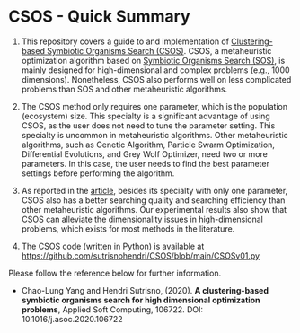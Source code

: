 # CSOS - Quick Summary

1. This repository covers a guide to and implementation of [Clustering-based Symbiotic Organisms Search (CSOS)](https://www.sciencedirect.com/science/article/abs/pii/S1568494620306608). CSOS, a metaheuristic optimization algorithm based on [Symbiotic Organisms Search (SOS)](https://www.sciencedirect.com/science/article/abs/pii/S0045794914000881), is mainly designed for high-dimensional and complex problems (e.g., 1000 dimensions). Nonetheless, CSOS also performs well on less complicated problems than SOS and other metaheuristic algorithms.

2. The CSOS method only requires one parameter, which is the population (ecosystem) size. This specialty is a significant advantage of using CSOS, as the user does not need to tune the parameter setting. This specialty is uncommon in metaheuristic algorithms. Other metaheuristic algorithms, such as Genetic Algorithm, Particle Swarm Optimization, Differential Evolutions, and Grey Wolf Optimizer, need two or more parameters. In this case, the user needs to find the best parameter settings before performing the algorithm.

3. As reported in the [article](https://www.sciencedirect.com/science/article/abs/pii/S1568494620306608), besides its specialty with only one parameter, CSOS also has a better searching quality and searching efficiency than other metaheuristic algorithms. Our experimental results also show that CSOS can alleviate the dimensionality issues in high-dimensional problems, which exists for most methods in the literature.

4. The CSOS code (written in Python) is available at https://github.com/sutrisnohendri/CSOS/blob/main/CSOSv01.py

Please follow the reference below for further information.
- Chao-Lung Yang and Hendri Sutrisno, (2020). **A clustering-based symbiotic organisms search for high dimensional optimization problems**, Applied Soft Computing, 106722. DOI: 10.1016/j.asoc.2020.106722
